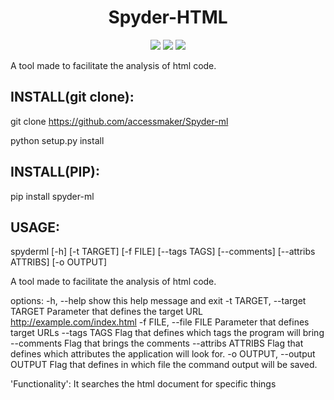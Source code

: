 <h1 align="center">Spyder-HTML</h1>

<p align="center">
<img src="http://img.shields.io/static/v1?label=STATUS&message=EM%20DESENVOLVIMENTO&color=GREEN&style=for-the-badge"/>
<img src="http://img.shields.io/static/v1?label=VERSION&message=0.3.6&color=blue&style=for-the-badge"/>
<img src="https://img.shields.io/github/license/accessmaker/Spyder-ml?style=for-the-badge"/>
</p>


A tool made to facilitate the analysis of html code.

<h2>INSTALL(git clone):</h2>

git clone https://github.com/accessmaker/Spyder-ml

python setup.py install


<h2>INSTALL(PIP):</h2>


pip install spyder-ml


<h2>USAGE:</h2>

spyderml [-h] [-t TARGET] [-f FILE] [--tags TAGS] [--comments]
               [--attribs ATTRIBS] [-o OUTPUT]

A tool made to facilitate the analysis of html code.

options:
  -h, --help            show this help message and exit
  -t TARGET, --target TARGET
                        Parameter that defines the target URL
                        http://example.com/index.html
  -f FILE, --file FILE  Parameter that defines target URLs
  --tags TAGS           Flag that defines which tags the program will bring
  --comments            Flag that brings the comments
  --attribs ATTRIBS     Flag that defines which attributes the application
                        will look for.
  -o OUTPUT, --output OUTPUT
                        Flag that defines in which file the command output
                        will be saved.

'Functionality': It searches the html document for specific things